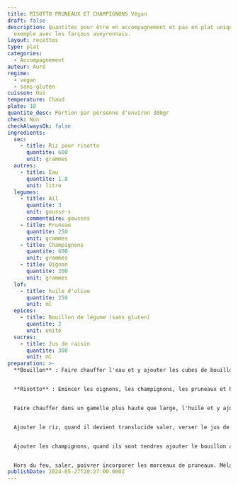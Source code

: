 ```yaml
---
title: RISOTTO PRUNEAUX ET CHAMPIGNONS Végan
draft: false
description: Quantités pour être en accompagnement et pas en plat unique. Par
  exemple avec les farçous aveyronnais.
layout: recettes
type: plat
categories:
  - Accompagnement
auteur: Auré
regime:
  - vegan
  - sans-gluten
cuisson: Oui
temperature: Chaud
plate: 10
quantite_desc: Portion par personne d'environ 300gr
check: Non
checkAlwaysOk: false
ingredients:
  sec:
    - title: Riz pour risotto
      quantite: 600
      unit: grammes
  autres:
    - title: Eau
      quantite: 1.8
      unit: litre
  legumes:
    - title: Ail
      quantite: 3
      unit: gousse·s
      commentaire: gousses
    - title: Pruneau
      quantite: 250
      unit: grammes
    - title: Champignons
      quantite: 600
      unit: grammes
    - title: Oignon
      quantite: 200
      unit: grammes
  lof:
    - title: huile d'olive
      quantite: 250
      unit: ml
  epices:
    - title: Bouillon de légume (sans gluten)
      quantite: 2
      unit: unité
  sucres:
    - title: Jus de raisin
      quantite: 300
      unit: ml
preparation: >-
  **Bouillon** : Faire chauffer l'eau et y ajouter les cubes de bouillon


  **Risotto** : Emincer les oignons, les champignons, les pruneaux et hacher finement l'ail.


  Faire chauffer dans un gamelle plus haute que large, l'huile et y ajouter les oignons puis l'ail. Laisser cuire quelques minutes.


  Ajouter le riz, quand il devient translucide saler, verser le jus de raisin et laisser évaporer en remuant.


  Ajouter les champignons, quand ils sont tendres ajouter le bouillon au fur et à mesure de son absorption jusqu'à ce que le riz soit tendre.


  Hors du feu, saler, poivrer incorporer les morceaux de pruneaux. Mélanger, couvrir et laisser reposer.
publishDate: 2024-05-27T20:27:00.000Z
---
```

